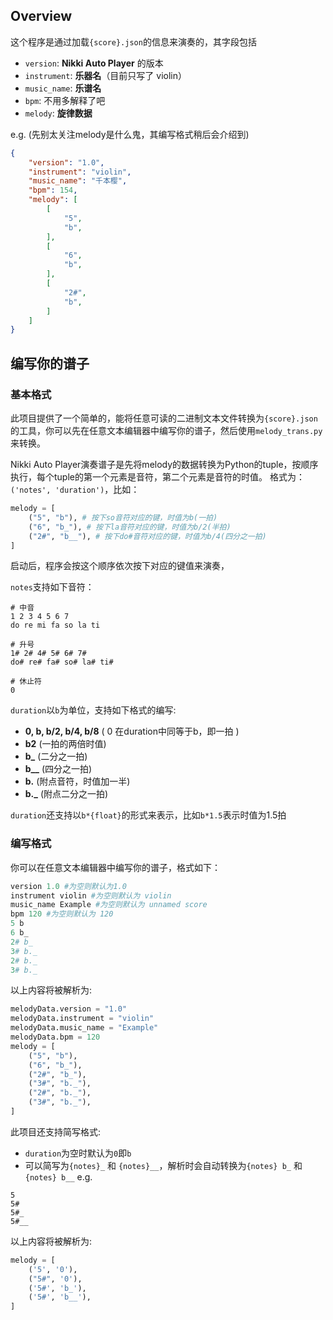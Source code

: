 ## Overview

这个程序是通过加载`{score}.json`的信息来演奏的，其字段包括

- `version`: **Nikki Auto Player** 的版本
- `instrument`: **乐器名**（目前只写了 violin）
- `music_name`: **乐谱名**
- `bpm`: 不用多解释了吧
- `melody`: **旋律数据**

e.g. (先别太关注melody是什么鬼，其编写格式稍后会介绍到)
```json
{
    "version": "1.0",
    "instrument": "violin",
    "music_name": "千本樱",
    "bpm": 154,
    "melody": [
        [
            "5",
            "b",
        ],
        [
            "6",
            "b",
        ],
        [
            "2#",
            "b",
        ]
    ]
}
```
## 编写你的谱子

### 基本格式
此项目提供了一个简单的，能将任意可读的二进制文本文件转换为`{score}.json`的工具，你可以先在任意文本编辑器中编写你的谱子，然后使用`melody_trans.py`来转换。

Nikki Auto Player演奏谱子是先将melody的数据转换为Python的tuple，按顺序执行，每个tuple的第一个元素是音符，第二个元素是音符的时值。
格式为：`('notes', 'duration')`，比如：
```python
melody = [
    ("5", "b"), # 按下so音符对应的键，时值为b(一拍)
    ("6", "b_"), # 按下la音符对应的键，时值为b/2(半拍)
    ("2#", "b__"), # 按下do#音符对应的键，时值为b/4(四分之一拍)
]
```
启动后，程序会按这个顺序依次按下对应的键值来演奏，

`notes`支持如下音符：
```text
# 中音
1 2 3 4 5 6 7
do re mi fa so la ti

# 升号
1# 2# 4# 5# 6# 7#
do# re# fa# so# la# ti#

# 休止符
0
```

`duration`以`b`为单位，支持如下格式的编写:

- **0, b, b/2, b/4, b/8** ( 0 在duration中同等于b，即一拍 )
- **b2**  (一拍的两倍时值)
- **b_**  (二分之一拍)
- **b__** (四分之一拍)
- **b.** (附点音符，时值加一半)
- **b._**  (附点二分之一拍)

`duration`还支持以`b*{float}`的形式来表示，比如`b*1.5`表示时值为1.5拍

### 编写格式

你可以在任意文本编辑器中编写你的谱子，格式如下：

```python
version 1.0 #为空则默认为1.0
instrument violin #为空则默认为 violin
music_name Example #为空则默认为 unnamed score
bpm 120 #为空则默认为 120
5 b
6 b_
2# b_
3# b._
2# b._
3# b._
```
以上内容将被解析为:
```python
melodyData.version = "1.0"
melodyData.instrument = "violin"
melodyData.music_name = "Example"
melodyData.bpm = 120
melody = [
    ("5", "b"),
    ("6", "b_"),
    ("2#", "b_"),
    ("3#", "b._"),
    ("2#", "b._"),
    ("3#", "b._"),
]
```
此项目还支持简写格式:
- `duration`为空时默认为`0`即`b`
- 可以简写为`{notes}_` 和 `{notes}__`，解析时会自动转换为`{notes} b_` 和 `{notes} b__`
e.g.
```text
5
5#
5#_
5#__
```
以上内容将被解析为:
```python
melody = [
    ('5', '0'),
    ("5#", '0'),
    ('5#', 'b_'),
    ('5#', 'b__'),
]
```